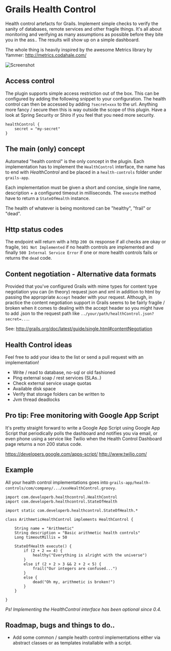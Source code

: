 Grails Health Control
=====================

Health control artefacts for Grails. Implement simple checks to verify the sanity of databases, remote services and other fragile things. It's all about monitoring and verifying as many assumptions as possible before they bite you in the ass.. The results will show up on a simple dashboard.

The whole thing is heavily inspired by the awesome Metrics library by Yammer: http://metrics.codahale.com/

![Screenshot](https://github.com/kimble/grails-health-control/raw/master/docs/screenshots/dashboard.png)


Access control 
--------------

The plugin supports simple access restriction out of the box. This can be configured by adding the following snippet to your configuration. The health control can then be accessed by adding `?secret=xxx` to the url. Anything more fancy / secure then this is way outside the scope of this plugin. Have a look at Spring Security or Shiro if you feel that you need more security. 

    healthControl {
        secret = "my-secret"
    }


The main (only) concept
-----------------------

Automated "health control" is the only concept in the plugin. Each implementation has to implement the `HealthControl` interface, the name has to end with _HealthControl_ and be placed in a `health-controls` folder under `grails-app`.

Each implementation must be given a short and concise, single line name, description + a configured timeout in milliseconds. The `execute` method have to return a `StateOfHealth` instance.

The health of whatever is being monitored can be "healthy", "frail" or "dead".


Http status codes
-----------------

The endpoint will return with a http `200 Ok` response if all checks are okay or fragile, `501 Not Implemented` if no health controls are implemented and finally `500 Internal Service Error` if one or more health controls fails or returns the `dead` code.


Content negotiation - Alternative data formats
----------------------------------------------

Provided that you've configured Grails with mime types for content type negotiation you can (in theory) request json and xml in addition to html by passing the appropriate `Accept` header with your request. Although, in practice the content negotiation support in Grails seems to be fairly fragile / broken when it comes to dealing with the accept header so you might have to add .json to the request path like `../your/path/healthControl.json?secret=...`.

See: http://grails.org/doc/latest/guide/single.html#contentNegotiation


Health Control ideas
--------------------

Feel free to add your idea to the list or send a pull request with an implementation!

* Write / read to database, no-sql or old fashioned
* Ping external soap / rest services (SLAs..)
* Check external service usage quotas
* Available disk space
* Verify that storage folders can be written to
* Jvm thread deadlocks


Pro tip: Free monitoring with Google App Script
------------------------------------------------

It's pretty straight forward to write a Google App Script using Google App Script that periodically polls the dashboard and notifies you via email, or even phone using a service like Twilio when the Health Control Dashboard page returns a non 200 status code.

https://developers.google.com/apps-script/
http://www.twilio.com/


Example
-------

All your health control implementations goes into `grails-app/health-controls/com/company/.../xxxHealthControl.groovy`.

    import com.developerb.healthcontrol.HealthControl
    import com.developerb.healthcontrol.StateOfHealth

    import static com.developerb.healthcontrol.StateOfHealth.*

    class ArithmeticHealthControl implements HealthControl {

        String name = "Arithmetic"
        String description = "Basic arithmetic health controls"
        Long timeoutMillis = 50

        StateOfHealth execute() {
            if (2 + 2 == 4) {
                healthy("Everything is alright with the universe")
            }
            else if (2 + 2 > 3 && 2 + 2 < 5) {
                frail("Our integers are confused...")
            }
            else {
                dead("Oh my, arithmetic is broken!")
            }
        }

    }


*Ps! Implementing the HealthControl interface has been optional since 0.4.*


Roadmap, bugs and things to do..
--------------------------------

* Add some common / sample health control implementations either via abstract classes or as templates installable with a script.
